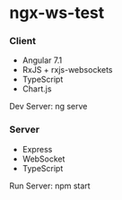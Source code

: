 # ngx-ws-test

<h3>
Client
</h3>

<ul>
<li>Angular 7.1</li>
<li>RxJS + rxjs-websockets</li>
<li>TypeScript</li>
<li>Chart.js</li>
</ul>

<p> Dev Server: ng serve </p>

<h3>
Server
</h3>
<ul>
<li>Express</li>
<li>WebSocket</li>
<li>TypeScript</li>
</ul>


<p> Run Server: npm start </p>
